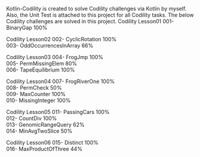 Kotlin-Codility is created to solve Codility challenges via Kotlin by myself.
Also, the Unit Test is attached to this project for all Codility tasks.
The below Codility challenges are solved in this project.
Codility Lesson01
001- BinaryGap 100%

Codility Lesson02
002- CyclicRotation 100%  
003- OddOccurrencesInArray 66%  

Codility Lesson03
004- FrogJmp 100%  
005- PermMissingElem 80%  
006- TapeEquilibrium 100%  

Codility Lesson04
007- FrogRiverOne 100%  
008- PermCheck 50%  
009- MaxCounter 100%  
010- MissingInteger 100%  

Codility Lesson05
011- PassingCars 100%  
012- CountDiv 100%  
013- GenomicRangeQuery 62%  
014- MinAvgTwoSlice 50%  

Codility Lesson06
015- Distinct 100%  
016- MaxProductOfThree 44%  
